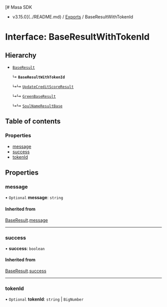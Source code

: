 [# Masa SDK
 - v3.15.0](../README.md) / [Exports](../modules.md) / BaseResultWithTokenId

# Interface: BaseResultWithTokenId

## Hierarchy

- [`BaseResult`](BaseResult.md)

  ↳ **`BaseResultWithTokenId`**

  ↳↳ [`UpdateCreditScoreResult`](UpdateCreditScoreResult.md)

  ↳↳ [`GreenBaseResult`](GreenBaseResult.md)

  ↳↳ [`SoulNameResultBase`](SoulNameResultBase.md)

## Table of contents

### Properties

- [message](BaseResultWithTokenId.md#message)
- [success](BaseResultWithTokenId.md#success)
- [tokenId](BaseResultWithTokenId.md#tokenid)

## Properties

### message

• `Optional` **message**: `string`

#### Inherited from

[BaseResult](BaseResult.md).[message](BaseResult.md#message)

___

### success

• **success**: `boolean`

#### Inherited from

[BaseResult](BaseResult.md).[success](BaseResult.md#success)

___

### tokenId

• `Optional` **tokenId**: `string` \| `BigNumber`

